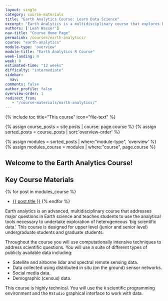 ```yaml
---
layout: single
category: course-materials
title: "Earth Analytics Course: Learn Data Science"
excerpt: "Earth Analytics is a multidisciplinary course that explores how to use different types of data to address major Earth science questions. Learn more about the course."
authors: ['Leah Wasser']
nav-title: "Course Home Page"
permalink: /courses/earth-analytics/
course: "earth-analytics"
module-type: 'overview'
module-title: "Earth Analytics R Course"
week-landing: 0
week: 0
estimated-time: "12 weeks"
difficulty: "intermediate"
sidebar:
  nav:
comments: false
author_profile: false
overview-order: 1
redirect_from:
   - "/course-materials/earth-analytics/"
---
```


{% include toc title="This course" icon="file-text" %}

{% assign course_posts = site.posts | course: page.course %}
{% assign sorted_posts = course_posts | sort:'overview-order' %}

{% assign modules = sorted_posts | where:"module-type", 'overview' %}
{% assign modules_course = modules | where:"course", page.course %}

<div class="notice--info" markdown="1">

## <i class="fa fa-ship" aria-hidden="true"></i> Welcome to the Earth Analytics Course!

## Key Course Materials

{% for post in modules_course %}
 * <a href="{{ site.url }}{{ post.permalink }}">{{ post.title }}</a>
{% endfor %}

</div>
<!-- an overview module specifies the overview content for the course including syllabus and any assignments  module-type: 'session' specified a week or a particular set of content surrounding a topic - eg internship seminar, etc -->

Earth analytics is an advanced, multidisciplinary course that addresses major
questions in Earth science and teaches students to use the analytical tools
necessary to undertake exploration of heterogeneous 'big scientific data.' This
course is designed for upper level (junior and senior level) undergraduate students
and graduate students.

Throughout the course you will use computationally intensive techniques to address
scientific questions. You will use a suite of different types of publicly available
data including:

* Satellite and airborne lidar and spectral remote sensing data.
* Data collected using distributed in situ (on the ground) sensor networks.
* Social media data.
* Demographic (census) data.

This course is highly technical. You will use the `R` scientific programming
environment and the `RStudio` graphical interface to work with data.
